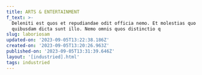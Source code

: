 ```yaml
---
title: ARTS & ENTERTAINMENT
f_text: >-
  Deleniti est quos et repudiandae odit officia nemo. Et molestias quo sequi
  quibusdam dicta sunt illo. Nemo omnis quos distinctio q
slug: laboriosam
updated-on: '2023-09-05T13:22:38.186Z'
created-on: '2023-09-05T13:20:26.963Z'
published-on: '2023-09-05T13:31:39.646Z'
layout: '[industried].html'
tags: industried
---
```



